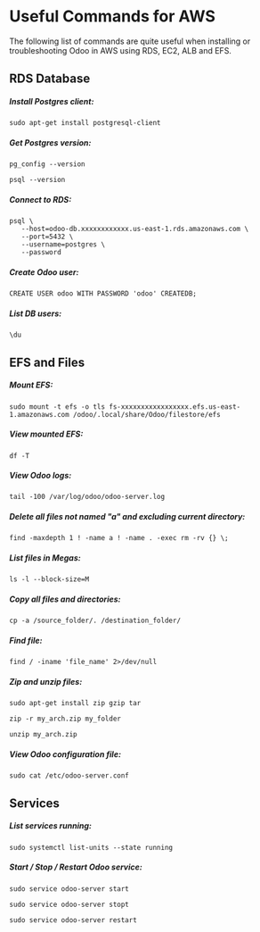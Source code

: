 # Useful Commands for AWS

The following list of commands are quite useful when installing or troubleshooting Odoo in AWS using RDS, EC2, ALB and EFS.

## RDS Database

##### Install Postgres client:
```
sudo apt-get install postgresql-client
```
##### Get Postgres version:
```
pg_config --version

psql --version
```
##### Connect to RDS:
```
psql \
   --host=odoo-db.xxxxxxxxxxxx.us-east-1.rds.amazonaws.com \
   --port=5432 \
   --username=postgres \
   --password
```
##### Create Odoo user:
```
CREATE USER odoo WITH PASSWORD 'odoo' CREATEDB;
```
##### List DB users:
```
\du
```

## EFS and Files

##### Mount EFS:
```
sudo mount -t efs -o tls fs-xxxxxxxxxxxxxxxxx.efs.us-east-1.amazonaws.com /odoo/.local/share/Odoo/filestore/efs
```
##### View mounted EFS:
```
df -T
```
##### View Odoo logs:
```
tail -100 /var/log/odoo/odoo-server.log
```
##### Delete all files not named "a" and excluding current directory:
```
find -maxdepth 1 ! -name a ! -name . -exec rm -rv {} \;
```
##### List files in Megas:
```
ls -l --block-size=M
```
##### Copy all files and directories:
```
cp -a /source_folder/. /destination_folder/
```
##### Find file:
```
find / -iname 'file_name' 2>/dev/null
```
##### Zip and unzip files:
```
sudo apt-get install zip gzip tar

zip -r my_arch.zip my_folder

unzip my_arch.zip
```
##### View Odoo configuration file:
```
sudo cat /etc/odoo-server.conf
```

## Services

##### List services running:
```
sudo systemctl list-units --state running
```
##### Start / Stop / Restart Odoo service:
```
sudo service odoo-server start

sudo service odoo-server stopt

sudo service odoo-server restart
```